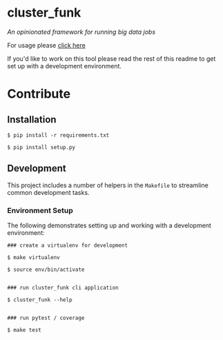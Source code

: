# cluster_funk
*An opinionated framework for running big data jobs*

For usage please [click here](http://www.jefferydurand.com/cluster_funk)

If you'd like to work on this tool please read the rest of this readme to get set up with a development environment.


# Contribute

## Installation


```
$ pip install -r requirements.txt

$ pip install setup.py
```

## Development

This project includes a number of helpers in the `Makefile` to streamline common development tasks.

### Environment Setup

The following demonstrates setting up and working with a development environment:

```
### create a virtualenv for development

$ make virtualenv

$ source env/bin/activate


### run cluster_funk cli application

$ cluster_funk --help


### run pytest / coverage

$ make test
```

